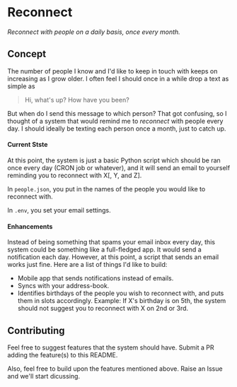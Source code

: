 # Reconnect

_Reconnect with people on a daily basis, once every month._

## Concept

The number of people I know and I'd like to keep in touch with keeps on increasing as I grow older. I often feel I should once in a while drop a text as simple as
> Hi, what's up? How have you been?

But when do I send this message to which person? That got confusing, so I thought of a system that would remind me to _reconnect_ with people every day. I should ideally be texting each person once a month, just to catch up.

#### Current Stste

At this point, the system is just a basic Python script which should be ran once every day (CRON job or whatever), and it will send an email to yourself reminding you to reconnect with X[, Y, and Z].

In `people.json`, you put in the names of the people you would like to reconnect with.

In `.env`, you set your email settings.

#### Enhancements

Instead of being something that spams your email inbox every day, this system could be something like a full-fledged app. It would send a notification each day. However, at this point, a script that sends an email works just fine. Here are a list of things I'd like to build:

* Mobile app that sends notifications instead of emails.
* Syncs with your address-book.
* Identifies birthdays of the people you wish to reconnect with, and puts them in slots accordingly. Example: If X's birthday is on 5th, the system should not suggest you to reconnect with X on 2nd or 3rd.


## Contributing

Feel free to suggest features that the system should have. Submit a PR adding the feature(s) to this README.

Also, feel free to build upon the features mentioned above. Raise an Issue and we'll start dicussing.